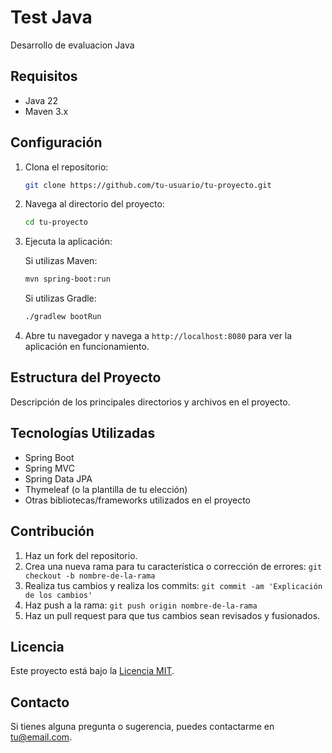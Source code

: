 # Test Java

Desarrollo de evaluacion Java

## Requisitos

- Java 22
- Maven 3.x

## Configuración

1. Clona el repositorio:

    ```bash
    git clone https://github.com/tu-usuario/tu-proyecto.git
    ```

2. Navega al directorio del proyecto:

    ```bash
    cd tu-proyecto
    ```

3. Ejecuta la aplicación:

   Si utilizas Maven:

    ```bash
    mvn spring-boot:run
    ```

   Si utilizas Gradle:

    ```bash
    ./gradlew bootRun
    ```

4. Abre tu navegador y navega a `http://localhost:8080` para ver la aplicación en funcionamiento.

## Estructura del Proyecto

Descripción de los principales directorios y archivos en el proyecto.

## Tecnologías Utilizadas

- Spring Boot
- Spring MVC
- Spring Data JPA
- Thymeleaf (o la plantilla de tu elección)
- Otras bibliotecas/frameworks utilizados en el proyecto

## Contribución

1. Haz un fork del repositorio.
2. Crea una nueva rama para tu característica o corrección de errores: `git checkout -b nombre-de-la-rama`
3. Realiza tus cambios y realiza los commits: `git commit -am 'Explicación de los cambios'`
4. Haz push a la rama: `git push origin nombre-de-la-rama`
5. Haz un pull request para que tus cambios sean revisados y fusionados.

## Licencia

Este proyecto está bajo la [Licencia MIT](https://opensource.org/licenses/MIT).

## Contacto

Si tienes alguna pregunta o sugerencia, puedes contactarme en [tu@email.com](mailto:tu@email.com).
